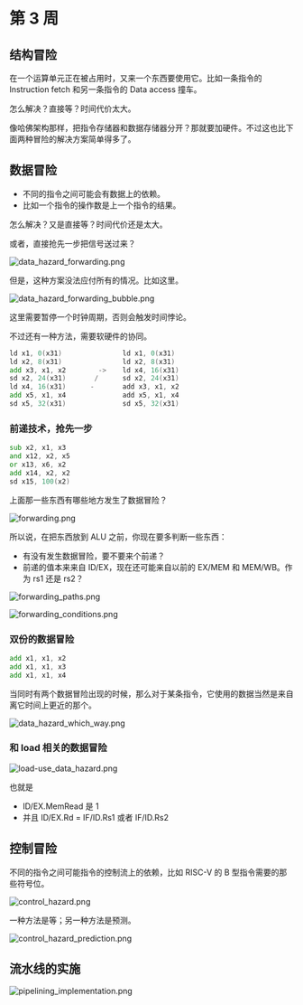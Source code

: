 # 第 3 周

## 结构冒险

在一个运算单元正在被占用时，又来一个东西要使用它。比如一条指令的 Instruction fetch 和另一条指令的 Data access 撞车。

怎么解决？直接等？时间代价太大。

像哈佛架构那样，把指令存储器和数据存储器分开？那就要加硬件。不过这也比下面两种冒险的解决方案简单得多了。

## 数据冒险

- 不同的指令之间可能会有数据上的依赖。
- 比如一个指令的操作数是上一个指令的结果。

怎么解决？又是直接等？时间代价还是太大。

或者，直接抢先一步把信号送过来？

![data_hazard_forwarding.png](../../assets/data_hazard_forwarding.png)

但是，这种方案没法应付所有的情况。比如这里。

![data_hazard_forwarding_bubble.png](../../assets/data_hazard_forwarding_bubble.png)

这里需要暂停一个时钟周期，否则会触发时间悖论。

不过还有一种方法，需要软硬件的协同。

```asm
ld x1, 0(x31)				ld x1, 0(x31)
ld x2, 8(x31)				ld x2, 8(x31)
add x3, x1, x2		  ->	ld x4, 16(x31)
sd x2, 24(x31)		 /		sd x2, 24(x31)
ld x4, 16(x31)		-		add x3, x1, x2
add x5, x1, x4				add x5, x1, x4
sd x5, 32(x31)				sd x5, 32(x31)
```

### 前递技术，抢先一步

```asm
sub x2, x1, x3
and x12, x2, x5
or x13, x6, x2
add x14, x2, x2
sd x15, 100(x2)
```

上面那一些东西有哪些地方发生了数据冒险？

![forwarding.png](../../assets/forwarding.png)

所以说，在把东西放到 ALU 之前，你现在要多判断一些东西：

- 有没有发生数据冒险，要不要来个前递？
- 前递的值本来来自 ID/EX，现在还可能来自以前的 EX/MEM 和 MEM/WB。作为 rs1 还是 rs2？

![forwarding_paths.png](../../assets/forwarding_paths.png)

![forwarding_conditions.png](../../assets/forwarding_conditions.png)

### 双份的数据冒险

```asm
add x1, x1, x2
add x1, x1, x3
add x1, x1, x4
```

当同时有两个数据冒险出现的时候，那么对于某条指令，它使用的数据当然是来自离它时间上更近的那个。

![data_hazard_which_way.png](../../assets/data_hazard_which_way.png)

### 和 load 相关的数据冒险

![load-use_data_hazard.png](../../assets/load-use_data_hazard.png)

也就是

- ID/EX.MemRead 是 1
- 并且 ID/EX.Rd = IF/ID.Rs1 或者 IF/ID.Rs2

## 控制冒险

不同的指令之间可能指令的控制流上的依赖，比如 RISC-V 的 B 型指令需要的那些符号位。

![control_hazard.png](../../assets/control_hazard.png)

一种方法是等；另一种方法是预测。

![control_hazard_prediction.png](../../assets/control_hazard_prediction.png)

## 流水线的实施

![pipelining_implementation.png](../../assets/pipelining_implementation.png)